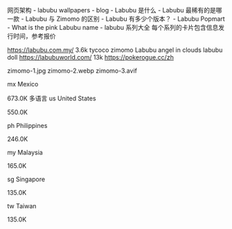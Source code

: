 网页架构
    - labubu wallpapers
    - blog
        -  Labubu 是什么
        -  Labubu 最稀有的是哪一款
        -  Labubu 与 Zimomo 的区别
        -  Labubu 有多少个版本？
        -  Labubu Popmart
        -  What is the pink Labubu name
    - labubu 系列大全
        每个系列的卡片包含信息发行时间，参考报价


https://labubu.com.my/  3.6k
tycoco
zimomo
Labubu angel in clouds
labubu doll
https://labubuworld.com/ 13k
https://pokerogue.cc/zh



zimomo-1.jpg
zimomo-2.webp
zimomo-3.avif

mx
Mexico

673.0K
多语言
us
United States

550.0K

ph
Philippines

246.0K

my
Malaysia

165.0K

sg
Singapore

135.0K

tw
Taiwan

135.0K